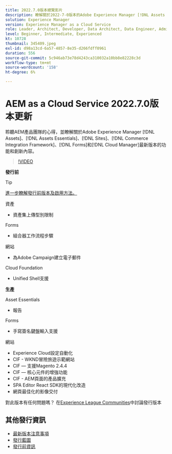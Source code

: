 ```yaml
---
title: 2022.7.0版本總覽影片
description: 瞭解關於2022-7-0版本的Adobe Experience Manager [!DNL Assets Essentials], [!DNL Sites], [!DNL Screens], [!DNL Forms] 和 [!DNL Cloud Foundation]的最新功能和創新內容。
solution: Experience Manager
version: Experience Manager as a Cloud Service
role: Leader, Architect, Developer, Data Architect, Data Engineer, Admin, User
level: Beginner, Intermediate, Experienced
kt: 10728
thumbnail: 345409.jpeg
exl-id: d98a13cd-6a57-4857-8e35-d266fdff0961
duration: 556
source-git-commit: 5c946ab73e78d4243ca310032a10bb8e82228c3d
workflow-type: tm+mt
source-wordcount: '158'
ht-degree: 6%

---
```


# AEM as a Cloud Service 2022.7.0版本更新

聆聽AEM產品團隊的心得，並瞭解關於Adobe Experience Manager [!DNL Assets]、[!DNL Assets Essentials]、[!DNL Sites]、[!DNL Commerce Integration Framework]、[!DNL Forms]和[!DNL Cloud Manager]最新版本的功能和創新內容。

>[!VIDEO](https://video.tv.adobe.com/v/345409/?quality=12&learn=on)

**發行前**

>[!TIP]
>
>[進一步瞭解發行前版本及啟用方法。](https://experienceleague.adobe.com/docs/experience-manager-cloud-service/content/release-notes/prerelease.html?lang=zh-Hant)

資產

* 資產集上傳型別限制

Forms

* 組合器工作流程步驟

網站

* 為Adobe Campaign建立電子郵件

Cloud Foundation

* Unified Shell支援

**生產**

Asset Essentials

* 報告

Forms

* 手寫簽名鍵盤輸入支援

網站

* Experience Cloud設定自動化
* CIF - WKND冒險旅遊示範網站
* CIF — 支援Magento 2.4.4
* CIF — 核心元件的增強功能
* CIF - AEM頁面的產品擴充
* SPA Editor React SDK的現代化改造
* 網頁最佳化的影像交付

對此版本有任何問題嗎？  在[Experience League Communities](https://adobe.ly/3paYDAo)中討論發行版本

## 其他發行資訊

* [最新版本注意事項](https://experienceleague.adobe.com/docs/experience-manager-cloud-service/content/release-notes/home.html?lang=zh-Hant)
* [發行藍圖](https://experienceleague.adobe.com/docs/experience-manager-release-information/aem-release-updates/update-releases-roadmap.html?lang=zh-Hant)
* [發行前資訊](https://experienceleague.adobe.com/docs/experience-manager-cloud-service/content/release-notes/prerelease.html?lang=zh-Hant)
